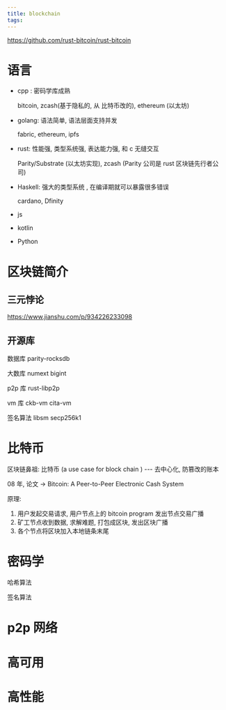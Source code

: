 ```yaml
---
title: blockchain
tags:
---
```


https://github.com/rust-bitcoin/rust-bitcoin

<!-- more -->





# 语言

- cpp : 密码学库成熟

    bitcoin, zcash(基于隐私的, 从 比特币改的), ethereum (以太坊)

- golang: 语法简单, 语法层面支持并发

    fabric, ethereum, ipfs

- rust: 性能强, 类型系统强, 表达能力强, 和 c 无缝交互

    Parity/Substrate (以太坊实现), zcash   (Parity 公司是 rust 区块链先行者公司)

- Haskell: 强大的类型系统   , 在编译期就可以暴露很多错误

    cardano, Dfinity

- js

- kotlin

- Python


# 区块链简介


## 三元悖论

https://www.jianshu.com/p/934226233098



## 开源库

数据库 parity-rocksdb

大数库 numext bigint

p2p 库 rust-libp2p

vm 库 ckb-vm cita-vm

签名算法 libsm secp256k1



# 比特币

区块链鼻祖: 比特币 (a  use case for   block chain ) --- 去中心化, 防篡改的账本

08 年, 论文 -> Bitcoin: A Peer-to-Peer Electronic Cash System

原理: 

1. 用户发起交易请求, 用户节点上的 bitcoin program 发出节点交易广播
1. 矿工节点收到数据, 求解难题, 打包成区块, 发出区块广播
1. 各个节点将区块加入本地链条末尾




# 密码学

哈希算法

签名算法


# p2p 网络


# 高可用





# 高性能

